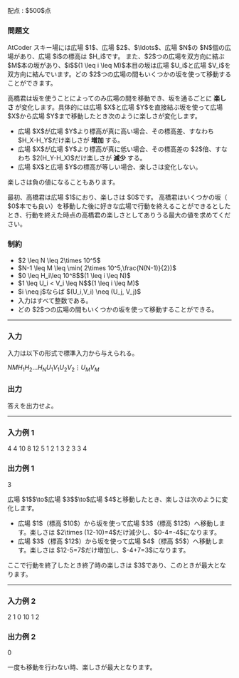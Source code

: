 
<div>

<span>

<span>

<p>
配点 : $500$点
</p>

<div>

<section>

### **問題文**

<p>
AtCoder スキー場には広場 $1$、広場 $2$、$\ldots$、広場 $N$の $N$個の広場があり、広場 $i$の標高は $H_i$です。
また、$2$つの広場を双方向に結ぶ $M$本の坂があり、$i$$(1 \leq i \leq M)$本目の坂は広場 $U_i$と広場 $V_i$を双方向に結んでいます。どの $2$つの広場の間もいくつかの坂を使って移動することができます。
</p>

<p>
高橋君は坂を使うことによってのみ広場の間を移動でき、坂を通るごとに
<strong>
楽しさ
</strong>
が変化します。具体的には広場 $X$と広場 $Y$を直接結ぶ坂を使って広場 $X$から広場 $Y$まで移動したとき次のように楽しさが変化します。
</p>

<ul>

<li>
広場 $X$が広場 $Y$より標高が真に高い場合、その標高差、すなわち $H_X-H_Y$だけ楽しさが
<strong>
増加
</strong>
する。
</li>

<li>
広場 $X$が広場 $Y$より標高が真に低い場合、その標高差の $2$倍、すなわち $2(H_Y-H_X)$だけ楽しさが
<strong>
減少
</strong>
する。
</li>

<li>
広場 $X$と広場 $Y$の標高が等しい場合、楽しさは変化しない。
</li>

</ul>

<p>
楽しさは負の値になることもあります。
</p>

<p>
最初、高橋君は広場 $1$におり、楽しさは $0$です。
高橋君はいくつかの坂（ $0$本でも良い）を移動した後に好きな広場で行動を終えることができるとしたとき、行動を終えた時点の高橋君の楽しさとしてありうる最大の値を求めてください。
</p>

</section>

</div>

<div>

<section>

### **制約**

<ul>

<li>
$2 \leq N \leq 2\times 10^5$
</li>

<li>
$N-1 \leq M \leq \min( 2\times 10^5,\frac{N(N-1)}{2})$
</li>

<li>
$0 \leq H_i\leq 10^8$$(1 \leq i \leq N)$
</li>

<li>
$1 \leq U_i < V_i \leq N$$(1 \leq i \leq M)$
</li>

<li>
$i \neq j$ならば $(U_i,V_i) \neq (U_j, V_j)$
</li>

<li>
入力はすべて整数である。
</li>

<li>
どの $2$つの広場の間もいくつかの坂を使って移動することができる。
</li>

</ul>

</section>

</div>

---

<div>

<div>

<section>

### **入力**

<p>
入力は以下の形式で標準入力から与えられる。
</p>

<div>

$N$$M$$H_1$$H_2$$\ldots$$H_N$$U_1$$V_1$$U_2$$V_2$$\vdots$$U_M$$V_M$
</div>

</section>

</div>

<div>

<section>

### **出力**

<p>
答えを出力せよ。
</p>

</section>

</div>

</div>

---

<div>

<section>

### **入力例 1**

<div>

4 4
10 8 12 5
1 2
1 3
2 3
3 4

</div>

</section>

</div>

<div>

<section>

### **出力例 1**

<div>

3

</div>

<p>
広場 $1$$\to$広場 $3$$\to$広場 $4$と移動したとき、楽しさは次のように変化します。
</p>

<ul>

<li>
広場 $1$（標高 $10$）から坂を使って広場 $3$（標高 $12$）へ移動します。楽しさは $2\times (12-10)=4$だけ減少し、$0-4=-4$になります。
</li>

<li>
広場 $3$（標高 $12$）から坂を使って広場 $4$（標高 $5$）へ移動します。楽しさは $12-5=7$だけ増加し、$-4+7=3$になります。
</li>

</ul>

<p>
ここで行動を終了したとき終了時の楽しさは $3$であり、このときが最大となります。
</p>

</section>

</div>

---

<div>

<section>

### **入力例 2**

<div>

2 1
0 10
1 2

</div>

</section>

</div>

<div>

<section>

### **出力例 2**

<div>

0

</div>

<p>
一度も移動を行わない時、楽しさが最大となります。
</p>

</section>

</div>

</span>

</span>

</div>
